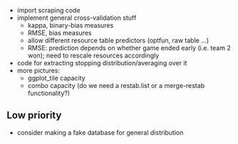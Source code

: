 * import scraping code
* implement general cross-validation stuff
    * kappa, binary-bias measures
	* RMSE, bias measures
	* allow different resource table predictors (optfun, raw table ...)
	* RMSE: prediction depends on whether game ended early (i.e. team 2 won); need to rescale resources accordingly
* code for extracting stopping distribution/averaging over it	
* more pictures: 
    * ggplot_tile capacity
    * combo capacity (do we need a restab.list or a merge-restab functionality?)

## Low priority

* consider making a fake database for general distribution

